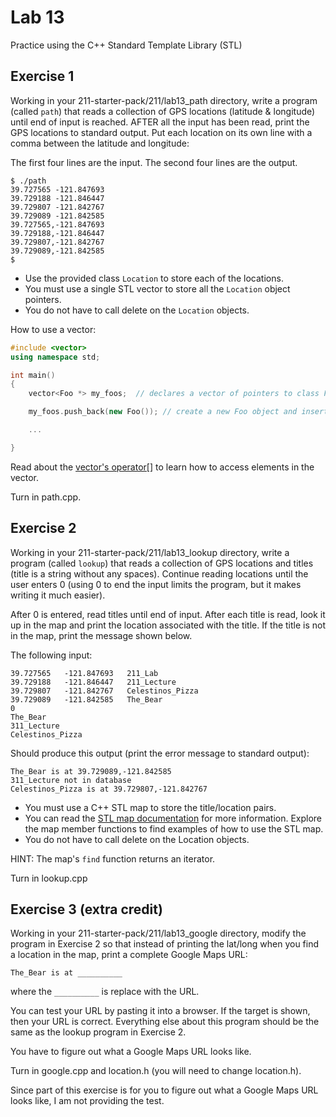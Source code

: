# Lab 13

Practice using the C++ Standard Template Library (STL)

## Exercise 1

Working in your 211-starter-pack/211/lab13_path directory, write a program (called `path`) that reads a collection of GPS locations (latitude & longitude) until end of input is reached. AFTER all the input has been read, print the GPS locations to standard output. Put each location on its own line with a comma between the latitude and longitude:<br>

The first four lines are the input. The second four lines are the output.
```
$ ./path
39.727565 -121.847693
39.729188 -121.846447
39.729807 -121.842767
39.729089 -121.842585
39.727565,-121.847693
39.729188,-121.846447
39.729807,-121.842767
39.729089,-121.842585
$
```

* Use the provided class `Location` to store each of the locations.
* You must use a single STL vector to store all the `Location` object pointers.
* You do not have to call delete on the `Location` objects.<br>

How to use a vector:
```cpp
#include <vector>
using namespace std;

int main()
{
    vector<Foo *> my_foos;  // declares a vector of pointers to class Foo

    my_foos.push_back(new Foo()); // create a new Foo object and insert it at end of the vector

    ...

}
```

Read about the [vector's operator[]](https://www.cplusplus.com/reference/vector/vector/operator[]/) to learn how to access elements in the vector.<br>

Turn in path.cpp.

## Exercise 2

Working in your 211-starter-pack/211/lab13_lookup directory, write a program (called `lookup`) that reads a collection of GPS locations and titles (title is a string without any spaces). Continue reading locations until the user enters 0 (using 0 to end the input limits the program, but it makes writing it much easier).<br>

After 0 is entered, read titles until end of input. After each title is read, look it up in the map and print the location associated with the title.  If the title is not in the map, print the message shown below.<br>

The following input:
```
39.727565   -121.847693   211_Lab
39.729188   -121.846447   211_Lecture
39.729807   -121.842767   Celestinos_Pizza
39.729089   -121.842585   The_Bear
0
The_Bear
311_Lecture
Celestinos_Pizza
```

Should produce this output (print the error message to standard output):
```
The_Bear is at 39.729089,-121.842585
311_Lecture not in database
Celestinos_Pizza is at 39.729807,-121.842767
```

* You must use a C++ STL map to store the title/location pairs.
* You can read the [STL map documentation](https://www.cplusplus.com/reference/map/map/) for more information. Explore the map member functions to find examples of how to use the STL map.
* You do not have to call delete on the Location objects.<br>

HINT: The map's `find` function returns an iterator.<br>

Turn in lookup.cpp

## Exercise 3 (extra credit)

Working in your 211-starter-pack/211/lab13_google directory, modify the program in Exercise 2 so that instead of printing the lat/long when you find a location in the map, print a complete Google Maps URL:

```
The_Bear is at __________
```
where the `__________` is replace with the URL.<br>

You can test your URL by pasting it into a browser. If the target is shown, then your URL is correct. Everything else about this program should be the same as the lookup program in Exercise 2.<br>

You have to figure out what a Google Maps URL looks like.<br>

Turn in google.cpp and location.h (you will need to change location.h).<br>

Since part of this exercise is for you to figure out what a Google Maps URL looks like, I am not providing the test.
